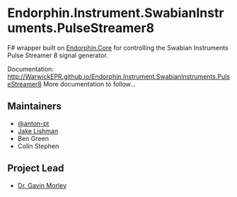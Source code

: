 # Endorphin.Instrument.SwabianInstruments.PulseStreamer8

F# wrapper built on [Endorphin.Core][1] for controlling the Swabian Instruments
Pulse Streamer 8 signal generator.

Documentation:
http://WarwickEPR.github.io/Endorphin.Instrument.SwabianInstruments.PulseStreamer8
More documentation to follow...

## Maintainers

- [@anton-pt](https://github.com/anton-pt)
- [Jake Lishman](https://github.com/jakelishman)
- Ben Green
- Colin Stephen

## Project Lead

- [Dr. Gavin Morley](mailto:gavin.morley@warwick.ac.uk)

[1]: https://warwickepr.github.io/Endorphin.Core
